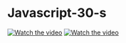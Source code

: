# Javascript-30-s

[![Watch the video](https://i9.ytimg.com/vi/M-ibFyyifMQ/mq1.jpg?sqp=COf1v_QF&rs=AOn4CLAiI0yVIweRVTKqPJTIIYOSAtPExg)](https://youtu.be/M-ibFyyifMQ)
[![Watch the video](https://s.ytimg.com/yts/img/favicon_144-vfliLAfaB.png)](https://youtu.be/M-ibFyyifMQ)
